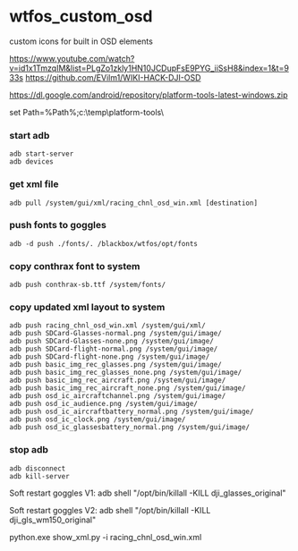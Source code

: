 # wtfos_custom_osd
custom icons for built in OSD elements

https://www.youtube.com/watch?v=id1x1TmzqIM&list=PLgZo1zkly1HN10JCDupFsE9PYG_iiSsH8&index=1&t=933s
https://github.com/EVilm1/WIKI-HACK-DJI-OSD

https://dl.google.com/android/repository/platform-tools-latest-windows.zip

set Path=%Path%;c:\temp\platform-tools\
### start adb
```
adb start-server
adb devices
```
### get xml file
```
adb pull /system/gui/xml/racing_chnl_osd_win.xml [destination]
```
### push fonts to goggles
```
adb -d push ./fonts/. /blackbox/wtfos/opt/fonts
```
### copy conthrax font to system
```
adb push conthrax-sb.ttf /system/fonts/
```
### copy updated xml layout to system
```
adb push racing_chnl_osd_win.xml /system/gui/xml/
adb push SDCard-Glasses-normal.png /system/gui/image/
adb push SDCard-Glasses-none.png /system/gui/image/
adb push SDCard-flight-normal.png /system/gui/image/
adb push SDCard-flight-none.png /system/gui/image/
adb push basic_img_rec_glasses.png /system/gui/image/
adb push basic_img_rec_glasses_none.png /system/gui/image/
adb push basic_img_rec_aircraft.png /system/gui/image/
adb push basic_img_rec_aircraft_none.png /system/gui/image/
adb push osd_ic_aircraftchannel.png /system/gui/image/
adb push osd_ic_audience.png /system/gui/image/
adb push osd_ic_aircraftbattery_normal.png /system/gui/image/
adb push osd_ic_clock.png /system/gui/image/
adb push osd_ic_glassesbattery_normal.png /system/gui/image/
```
### stop adb
```
adb disconnect
adb kill-server
```
Soft restart goggles V1: adb  shell "/opt/bin/killall -KILL dji_glasses_original"

Soft restart goggles V2: adb  shell "/opt/bin/killall -KILL dji_gls_wm150_original"

python.exe show_xml.py -i racing_chnl_osd_win.xml

